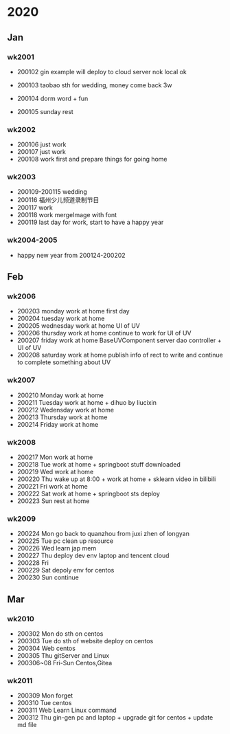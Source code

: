 # 2020﻿

## Jan

### wk2001

- 200102 gin example will deploy to cloud server nok local ok

- 200103 taobao sth for wedding, money come back 3w
- 200104 dorm word + fun
- 200105 sunday rest

### wk2002

- 200106 just work
- 200107 just work
- 200108 work first and prepare things for going home
### wk2003
- 200109-200115 wedding
- 200116 福州少儿频道录制节目
- 200117 work
- 200118 work mergeImage with font
- 200119 last day for work, start to have a happy year
###  wk2004-2005
- happy new year from 200124-200202

## Feb

### wk2006

- 200203 monday work at home first day
- 200204 tuesday work at home 
- 200205 wednesday work at home UI of UV 
- 200206 thursday work at home continue to work for UI of UV
- 200207 friday work at home BaseUVComponent server dao controller + UI of UV
- 200208 saturday work at home publish info of rect to write and continue to complete something about UV

### wk2007

-  200210 Monday work at home
-  200211 Tuesday work at home + dihuo by liucixin
-  200212 Wedensday work at home  
-  200213 Thursday work at home
- 200214 Friday work at home

### wk2008

-  200217 Mon work at home
-  200218 Tue work at home + springboot stuff downloaded
-  200219 Wed work at home
-  200220 Thu wake up at 8:00 + work at home + sklearn video in bilibili
-  200221 Fri work at home
-  200222 Sat work at home + springboot sts deploy
- 200223 Sun rest at home

### wk2009

-  200224 Mon go back to quanzhou from juxi zhen of longyan
-  200225 Tue pc clean up resource
-  200226 Wed learn jap mem
-  200227 Thu deploy dev env laptop and tencent cloud
-  200228 Fri
-  200229 Sat depoly env for centos
- 200230 Sun continue

## Mar

### wk2010

-  200302 Mon do sth on centos
-  200303 Tue do sth of website deploy on centos
-  200304 Web centos
-  200305 Thu gitServer and Linux
-  200306~08 Fri-Sun Centos,Gitea

### wk2011

- 200309 Mon forget
- 200310 Tue centos
- 200311 Web Learn Linux command
- 200312 Thu gin-gen pc and laptop + upgrade git for centos + update md file